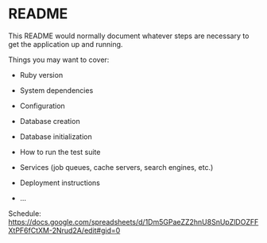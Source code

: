 # README

This README would normally document whatever steps are necessary to get the
application up and running.

Things you may want to cover:

* Ruby version

* System dependencies

* Configuration

* Database creation

* Database initialization

* How to run the test suite

* Services (job queues, cache servers, search engines, etc.)

* Deployment instructions

* ...

Schedule:
https://docs.google.com/spreadsheets/d/1Dm5GPaeZZ2hnU8SnUpZlDOZFFXtPF6fCtXM-2Nrud2A/edit#gid=0
